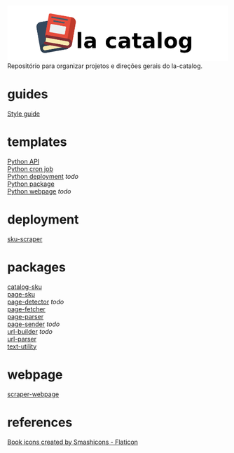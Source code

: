 ![la catalog logo](res/title.png)  
Repositório para organizar projetos e direções gerais do la-catalog.  

# guides
[Style guide](/STYLE_GUIDE.md)  

# templates
[Python API](https://github.com/thiagola92/python-api)  
[Python cron job](https://github.com/thiagola92/python-cronjob)  
[Python deployment](https://github.com/thiagola92/python-deployment) *todo*  
[Python package](https://github.com/thiagola92/python-package)  
[Python webpage](https://github.com/thiagola92/python-webpage) *todo*  

# deployment
[sku-scraper](https://github.com/thiagola92/sku-scraper)  

# packages
[catalog-sku](https://github.com/thiagola92/catalog-sku)  
[page-sku](https://github.com/thiagola92/page-sku)  
[page-detector](https://github.com/thiagola92/page-detector) *todo*  
[page-fetcher](https://github.com/thiagola92/page-fetcher)  
[page-parser](https://github.com/thiagola92/page-parser)  
[page-sender](https://github.com/thiagola92/page-sender) *todo*  
[url-builder](https://github.com/thiagola92/url-builder) *todo*  
[url-parser](https://github.com/thiagola92/url-parser)  
[text-utility](https://github.com/thiagola92/text-utility)  

# webpage
[scraper-webpage](https://github.com/thiagola92/scraper-webpage)  

# references
<a href="https://www.flaticon.com/free-icons/book" title="book icons">Book icons created by Smashicons - Flaticon</a>  
